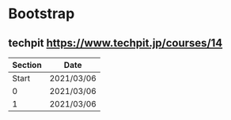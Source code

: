 # Bootstrap

## techpit https://www.techpit.jp/courses/14
| Section | Date       |
| ----    | ---        |
| Start   | 2021/03/06 |
| 0       | 2021/03/06 |
| 1       | 2021/03/06 |


